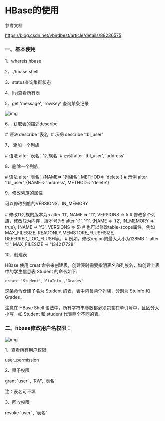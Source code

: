 # HBase的使用

参考文档

https://blog.csdn.net/vbirdbest/article/details/88236575

### 一、基本使用

1、whereis hbase

2、./hbase shell

3、status查询集群状态

4、list查看所有表

5、get 'message', 'rowKey' 查询某条记录

![img](D:\soft\youDao\zlyforwork@126.com\3ae6082d10644083a7a7f498dc6db5df\4-26_9-30-48.png)

6、 获取表的描述describe

*# 语法*  describe '表名' *# 示例* describe 'tbl_user'

7、 添加一个列族

\# 语法  alter '表名', '列族名' # 示例 alter 'tbl_user', 'address'

8、删除一个列族

\# 语法  alter '表名', {NAME=> '列族名', METHOD=> 'delete'} # 示例 alter 'tbl_user', {NAME=> 'address', METHOD=> 'delete'}

9、修改列族的属性

可以修改列族的VERSIONS、IN_MEMORY

\# 修改f1列族的版本为5 alter 't1', NAME => 'f1', VERSIONS => 5 # 修改多个列族，修改f2为内存，版本号为5 alter 't1', 'f1', {NAME => 'f2', IN_MEMORY => true}, {NAME => 'f3', VERSIONS => 5} # 也可以修改table-scope属性，例如MAX_FILESIZE, READONLY,MEMSTORE_FLUSHSIZE, DEFERRED_LOG_FLUSH等。 # 例如，修改region的最大大小为128MB： alter 't1', MAX_FILESIZE => '134217728'



10、创建表

HBase 使用 creat 命令来创建表，创建表时需要指明表名和列族名，如创建上表中的学生信息表 Student 的命令如下:

```shell
create 'Student','StuInfo','Grades'
```

这条命令仓建了名为 Student 的表，表中包含两个列族，分别为 Stulnfo 和 Grades。

注意在 HBase Shell 语法中，所有字符串参数都必须包含在单引号中，且区分大小写，如 Student 和 student 代表两个不同的表。



### 二、hbase修改用户名权限：

![img](D:\soft\youDao\zlyforwork@126.com\8b8ce4fb3f55438cb1e30a65d533a3f6\clipboard.png)

1、查看所有用户权限

user_permission

2、赋予权限

grant 'user' , 'RW', '表名'

注：表名可不填

3、回收权限

revoke 'user' ,  '表名'